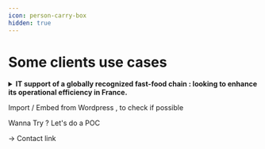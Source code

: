 ```yaml
---
icon: person-carry-box
hidden: true
---
```


# Some clients use cases

<details>

<summary><strong>IT support of a globally recognized fast-food chain : looking to enhance its operational efficiency in France.</strong></summary>

**Context, Initial issue :**\
Minimize the Business impact of technical issues encountered daily in the 1500 restaurants in France => potential loss of up to €15K in revenue per hour per restaurant.

**Objectives** : \
Integration of AI into back-office business processes to optimize processing time and resolution of incidents and requests => 240K calls/year, 5000 documents in different format.

**Solution with KAI + client front interface :** \
Deploying a chatbot with generative AI for front office teams\
**KAI Audit** for document analysis + **KAI Search** to provide answers to the front teams.\
\- Deployment/Initialization/Testing/Acceptance: 1 week\
\- Knowledge extrapolation from 5000 documents: 1,5 days

**KPI and results**&#x20;

* Important time and quality gains in information retrieval (e.g., onboarding time cut in half, instant assimilation of new offers or procedures)
* Updating knowledge bases in record time => from 5000 to 850 documents
* Business and Trade Impact: Reduced loss of restaurant turnover / Improved restaurant satisfaction

**Next** : Deploy an application for restaurants so they can directly resolve their issues.

</details>

Import / Embed from Wordpress , to check if possible&#x20;



Wanna Try ? Let's do a POC

-> Contact link



